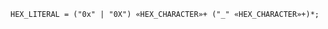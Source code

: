 <!-- This file is generated automatically by infrastructure scripts. Please don't edit by hand. -->

```{ .ebnf .slang-ebnf #HEX_LITERAL }
HEX_LITERAL = ("0x" | "0X") «HEX_CHARACTER»+ ("_" «HEX_CHARACTER»+)*;
```

